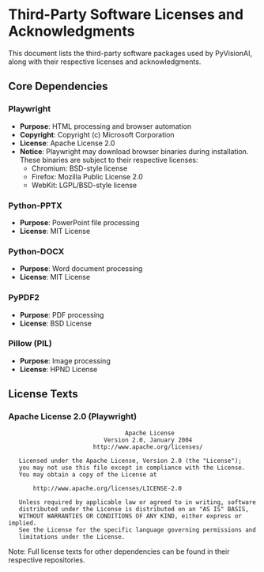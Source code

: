 # Third-Party Software Licenses and Acknowledgments

This document lists the third-party software packages used by PyVisionAI, along with their respective licenses and acknowledgments.

## Core Dependencies

### Playwright
- **Purpose**: HTML processing and browser automation
- **Copyright**: Copyright (c) Microsoft Corporation
- **License**: Apache License 2.0
- **Notice**: Playwright may download browser binaries during installation. These binaries are subject to their respective licenses:
  - Chromium: BSD-style license
  - Firefox: Mozilla Public License 2.0
  - WebKit: LGPL/BSD-style license

### Python-PPTX
- **Purpose**: PowerPoint file processing
- **License**: MIT License

### Python-DOCX
- **Purpose**: Word document processing
- **License**: MIT License

### PyPDF2
- **Purpose**: PDF processing
- **License**: BSD License

### Pillow (PIL)
- **Purpose**: Image processing
- **License**: HPND License

## License Texts

### Apache License 2.0 (Playwright)
```
                                 Apache License
                           Version 2.0, January 2004
                        http://www.apache.org/licenses/

   Licensed under the Apache License, Version 2.0 (the "License");
   you may not use this file except in compliance with the License.
   You may obtain a copy of the License at

       http://www.apache.org/licenses/LICENSE-2.0

   Unless required by applicable law or agreed to in writing, software
   distributed under the License is distributed on an "AS IS" BASIS,
   WITHOUT WARRANTIES OR CONDITIONS OF ANY KIND, either express or implied.
   See the License for the specific language governing permissions and
   limitations under the License.
```

Note: Full license texts for other dependencies can be found in their respective repositories.
